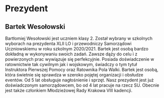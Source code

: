 # Prezydent
## Bartek Wesołowski
Bartłomiej Wesołowski jest uczniem klasy 2. Został wybrany w szkolnych wyborach na prezydenta XLII LO i przewodniczy Samorządowi Uczniowskiemu w roku szkolnym 2020/2021. Bartek jest osobą bardzo dokładną w wykonywaniu swoich zadań. Zawsze dąży do celu i z powierzonych prac wywiązuje się perfekcyjnie. 
Posiada doświadczenie w ratownictwie tak cywilnym jak i wojskowym, świadczy o tym tytuł Instruktora Pierwszej Pomocy oraz Ratownika Pola Walki. Bartek jest osobą, która świetnie się sprawdza w szeroko pojętej organizacji i obsłudze eventów. Od 5 lat obsługuje nagłośnienie i sprzęt. Nasz prezydent jest już doświadczonym samorządowcem, bo od 4 lat pracuje na rzecz SU. Obecnie jest także członkiem Młodzieżowej Rady Krakowa VIII kadencji.